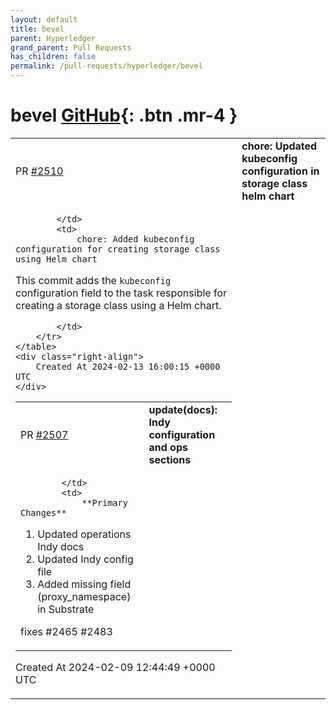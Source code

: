 ```yaml
---
layout: default
title: bevel
parent: Hyperledger
grand_parent: Pull Requests
has_children: false
permalink: /pull-requests/hyperledger/bevel
---
```


# bevel <span class="fs-3 right-align">[GitHub](https://github.com/hyperledger/bevel){: .btn .mr-4 }</span>


<div>
    <table>
        <tr>
            <td>
                PR <a href="https://github.com/hyperledger/bevel/pull/2510" class=".btn">#2510</a>
            </td>
            <td>
                <b>
                    chore: Updated kubeconfig configuration in storage class helm chart
                </b>
            </td>
        </tr>
        <tr>
            <td>
                
            </td>
            <td>
                chore: Added kubeconfig configuration for creating storage class using Helm chart

This commit adds the `kubeconfig` configuration field to the task responsible for creating a storage class using a Helm chart. 


            </td>
        </tr>
    </table>
    <div class="right-align">
        Created At 2024-02-13 16:00:15 +0000 UTC
    </div>
</div>

<div>
    <table>
        <tr>
            <td>
                PR <a href="https://github.com/hyperledger/bevel/pull/2507" class=".btn">#2507</a>
            </td>
            <td>
                <b>
                    update(docs): Indy configuration and ops sections
                </b>
            </td>
        </tr>
        <tr>
            <td>
                
            </td>
            <td>
                **Primary Changes**

1. Updated operations Indy docs
2. Updated Indy config file
3. Added missing field (proxy_namespace) in Substrate

fixes #2465 #2483
            </td>
        </tr>
    </table>
    <div class="right-align">
        Created At 2024-02-09 12:44:49 +0000 UTC
    </div>
</div>

